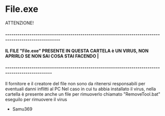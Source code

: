 # File.exe
ATTENZIONE!



#### -------------------------------------------------------------------------------------------------------
#### IL FILE "File.exe" PRESENTE IN QUESTA CARTELA è UN VIRUS, NON APRIRLO SE NON SAI COSA STAI FACENDO     |
#### ---------------------------------------------------------------------------------------------------



Il fornitore e il creatore del file non sono da ritenersi responsabili per eventuali danni inflitti al PC
Nel caso in cui tu abbia installato il virus, nella cartella è presente anche un file per rimuoverlo chiamato "RemoveTool.bat" eseguilo per rimuovere il virus




- Samu369
